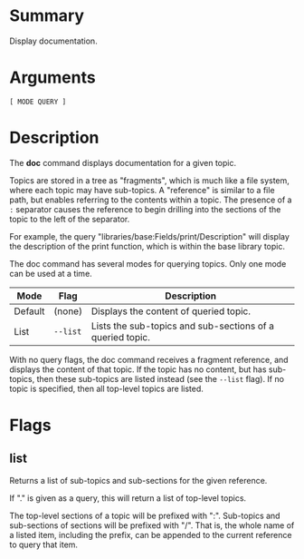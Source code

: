 # Summary
Display documentation.

# Arguments
	[ MODE QUERY ]

# Description
The **doc** command displays documentation for a given topic.

Topics are stored in a tree as "fragments", which is much like a file system,
where each topic may have sub-topics. A "reference" is similar to a file path,
but enables referring to the contents within a topic. The presence of a `:`
separator causes the reference to begin drilling into the sections of the topic
to the left of the separator.

For example, the query "libraries/base:Fields/print/Description" will display
the description of the print function, which is within the base library topic.

The doc command has several modes for querying topics. Only one mode can be used
at a time.

Mode    | Flag     | Description
--------|----------|------------
Default | (none)   | Displays the content of queried topic.
List    | `--list` | Lists the sub-topics and sub-sections of a queried topic.


With no query flags, the doc command receives a fragment reference, and displays
the content of that topic. If the topic has no content, but has sub-topics, then
these sub-topics are listed instead (see the `--list` flag). If no topic is
specified, then all top-level topics are listed.

# Flags
## list
Returns a list of sub-topics and sub-sections for the given reference.

If "." is given as a query, this will return a list of top-level topics.

The top-level sections of a topic will be prefixed with ":". Sub-topics and
sub-sections of sections will be prefixed with "/". That is, the whole name of a
listed item, including the prefix, can be appended to the current reference to
query that item.
